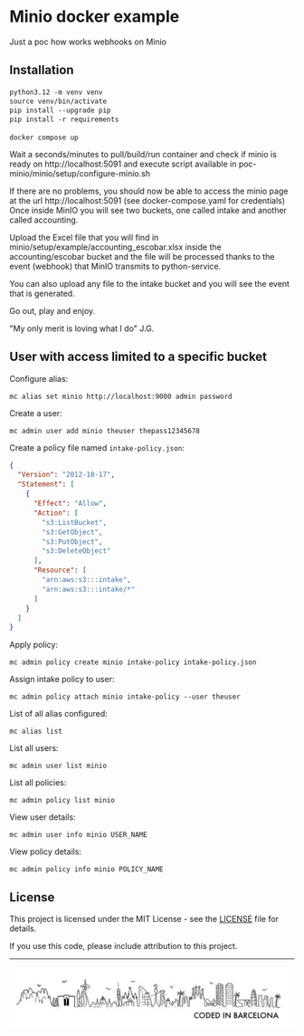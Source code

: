 # Minio docker example
Just a poc how works webhooks on Minio

## Installation

```
python3.12 -m venv venv
source venv/bin/activate
pip install --upgrade pip
pip install -r requirements

docker compose up

```

Wait a seconds/minutes to pull/build/run container and check if minio is ready on http://localhost:5091 and execute script available in poc-minio/minio/setup/configure-minio.sh

If there are no problems, you should now be able to access the minio page at the url http://localhost:5091 (see docker-compose.yaml for credentials)
Once inside MinIO you will see two buckets, one called intake and another called accounting. 

Upload the Excel file that you will find in minio/setup/example/accounting_escobar.xlsx inside the accounting/escobar bucket and the file will be processed thanks to the event (webhook) that MinIO transmits to python-service.

You can also upload any file to the intake bucket and you will see the event that is generated.

Go out, play and enjoy.

"My only merit is loving what I do" J.G.

## User with access limited to a specific bucket

Configure alias:

```
mc alias set minio http://localhost:9000 admin password
```

Create a user:

```
mc admin user add minio theuser thepass12345678
```

Create a policy file named `intake-policy.json`:

```json
{
  "Version": "2012-10-17",
  "Statement": [
    {
      "Effect": "Allow",
      "Action": [
        "s3:ListBucket",
        "s3:GetObject",
        "s3:PutObject",
        "s3:DeleteObject"
      ],
      "Resource": [
        "arn:aws:s3:::intake",
        "arn:aws:s3:::intake/*"
      ]
    }
  ]
}

```

Apply policy:

```
mc admin policy create minio intake-policy intake-policy.json
```

Assign intake policy to user:

```
mc admin policy attach minio intake-policy --user theuser
```

List of all alias configured:

```
mc alias list
```

List all users:

```
mc admin user list minio
```

List all policies:

```
mc admin policy list minio
```

View user details:

```
mc admin user info minio USER_NAME
```

View policy details:

```
mc admin policy info minio POLICY_NAME
```

## License

This project is licensed under the MIT License - see the [LICENSE](LICENSE) file for details.

If you use this code, please include attribution to this project.

---
<!-- Pit i Collons -->
<!--
https://youtu.be/E9de-cmycx8?si=e07Xq20kSNc9idGb
-->
![Coded In Barcelona](https://raw.githubusercontent.com/leguim-repo/leguim-repo/master/img/currentfooter.png)